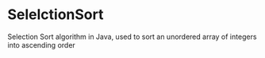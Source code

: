 # SelelctionSort
Selection Sort algorithm in Java, used to sort an unordered array of integers into ascending order
